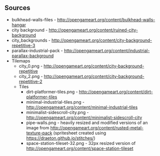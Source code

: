 ## Sources

* bulkhead-walls-files - http://opengameart.org/content/bulkhead-walls-hangar
* city background - http://opengameart.org/content/ruined-city-background
* city_backgrounds - http://opengameart.org/content/city-background-repetitive-3
* parallax-industrial-pack - http://opengameart.org/content/industrial-parallax-background
* Tilemaps
  * city_0.png - http://opengameart.org/content/city-background-repetitive
  * city_2.png - http://opengameart.org/content/city-background-repetitive-2
  * Tiles
    * dirt-platformer-tiles.png - http://opengameart.org/content/dirt-platformer-tiles
    * minimal-industrial-tiles.png - http://opengameart.org/content/minimal-industrial-tiles
    * minimalist-sidescroll-city.png - http://opengameart.org/content/minimalist-sidescroll-city
    * pipe-walls.png - heavily resized and modified versions of an image from http://opengameart.org/content/rusted-metal-texture-pack (spritesheet created using https://draeton.github.io/stitches/)
    * space-station-tileset-32.png - 32px resized version of http://opengameart.org/content/space-station-tileset